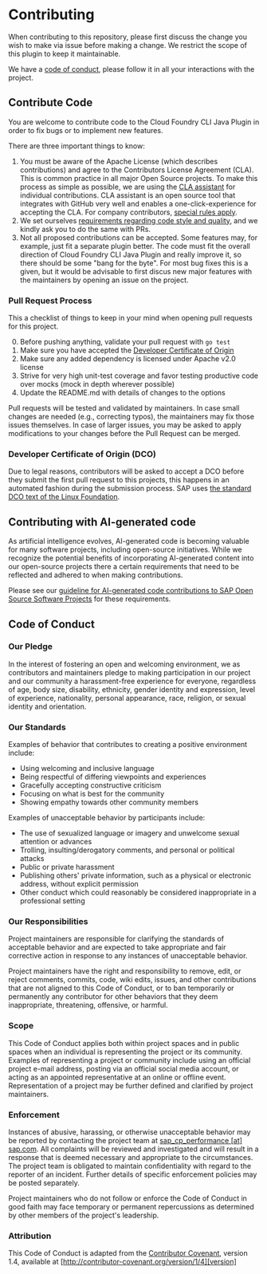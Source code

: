 # Contributing

When contributing to this repository, please first discuss the change you wish to make via issue before making a change. We restrict the scope of this plugin to keep it maintainable.

We have a [code of conduct](#code-of-conduct), please follow it in all your interactions with the project.

## Contribute Code

You are welcome to contribute code to the Cloud Foundry CLI Java Plugin in order to fix bugs or to implement new features.

There are three important things to know:

1. You must be aware of the Apache License (which describes contributions) and agree to the Contributors License Agreement (CLA).
   This is common practice in all major Open Source projects.
   To make this process as simple as possible, we are using the [CLA assistant](https://cla-assistant.io/) for individual contributions.
   CLA assistant is an open source tool that integrates with GitHub very well and enables a one-click-experience for accepting the CLA.
   For company contributors, [special rules apply](#company-contributors).
2. We set ourselves [requirements regarding code style and quality](#pull-request-process), and we kindly ask you to do the same with PRs.
3. Not all proposed contributions can be accepted.
   Some features may, for example, just fit a separate plugin better.
   The code must fit the overall direction of Cloud Foundry CLI Java Plugin and really improve it, so there should be some "bang for the byte".
   For most bug fixes this is a given, but it would be advisable to first discus new major features with the maintainers by opening an issue on the project.

### Pull Request Process

This a checklist of things to keep in your mind when opening pull requests for this project.

0. Before pushing anything, validate your pull request with `go test`
1. Make sure you have accepted the [Developer Certificate of Origin](#developer-certificate-of-origin-dco)
2. Make sure any added dependency is licensed under Apache v2.0 license
3. Strive for very high unit-test coverage and favor testing productive code over mocks
   (mock in depth wherever possible)
4. Update the README.md with details of changes to the options

Pull requests will be tested and validated by maintainers. In case small changes are needed (e.g., correcting typos), the maintainers may fix those issues themselves.
In case of larger issues, you may be asked to apply modifications to your changes before the Pull Request can be merged.

### Developer Certificate of Origin (DCO)

Due to legal reasons, contributors will be asked to accept a DCO before they submit the first pull request to this projects, this happens in an automated fashion during the submission process. SAP uses [the standard DCO text of the Linux Foundation](https://developercertificate.org/).

## Contributing with AI-generated code

As artificial intelligence evolves, AI-generated code is becoming valuable for many software projects, including open-source initiatives. While we recognize the potential benefits of incorporating AI-generated content into our open-source projects there a certain requirements that need to be reflected and adhered to when making contributions.

Please see our [guideline for AI-generated code contributions to SAP Open Source Software Projects](CONTRIBUTING_USING_GENAI.md) for these requirements.

## Code of Conduct

### Our Pledge

In the interest of fostering an open and welcoming environment, we as
contributors and maintainers pledge to making participation in our project and
our community a harassment-free experience for everyone, regardless of age, body
size, disability, ethnicity, gender identity and expression, level of experience,
nationality, personal appearance, race, religion, or sexual identity and
orientation.

### Our Standards

Examples of behavior that contributes to creating a positive environment
include:

* Using welcoming and inclusive language
* Being respectful of differing viewpoints and experiences
* Gracefully accepting constructive criticism
* Focusing on what is best for the community
* Showing empathy towards other community members

Examples of unacceptable behavior by participants include:

* The use of sexualized language or imagery and unwelcome sexual attention or
advances
* Trolling, insulting/derogatory comments, and personal or political attacks
* Public or private harassment
* Publishing others' private information, such as a physical or electronic
  address, without explicit permission
* Other conduct which could reasonably be considered inappropriate in a
  professional setting

### Our Responsibilities

Project maintainers are responsible for clarifying the standards of acceptable
behavior and are expected to take appropriate and fair corrective action in
response to any instances of unacceptable behavior.

Project maintainers have the right and responsibility to remove, edit, or
reject comments, commits, code, wiki edits, issues, and other contributions
that are not aligned to this Code of Conduct, or to ban temporarily or
permanently any contributor for other behaviors that they deem inappropriate,
threatening, offensive, or harmful.

### Scope

This Code of Conduct applies both within project spaces and in public spaces
when an individual is representing the project or its community. Examples of
representing a project or community include using an official project e-mail
address, posting via an official social media account, or acting as an appointed
representative at an online or offline event. Representation of a project may be
further defined and clarified by project maintainers.

### Enforcement

Instances of abusive, harassing, or otherwise unacceptable behavior may be
reported by contacting the project team at [sap_cp_performance [at] sap.com](mailto:sap_cp_performance@sap.com). All
complaints will be reviewed and investigated and will result in a response that
is deemed necessary and appropriate to the circumstances. The project team is
obligated to maintain confidentiality with regard to the reporter of an incident.
Further details of specific enforcement policies may be posted separately.

Project maintainers who do not follow or enforce the Code of Conduct in good
faith may face temporary or permanent repercussions as determined by other
members of the project's leadership.

### Attribution

This Code of Conduct is adapted from the [Contributor Covenant][homepage], version 1.4,
available at [http://contributor-covenant.org/version/1/4][version]

[homepage]: http://contributor-covenant.org
[version]: http://contributor-covenant.org/version/1/4/
